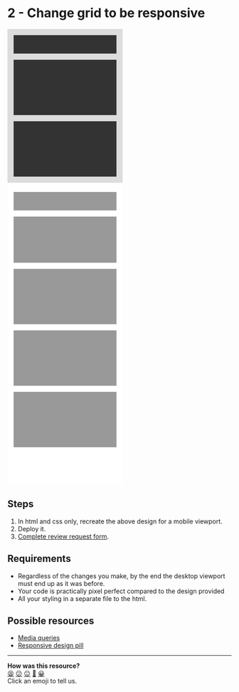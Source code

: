 # 2 - Change grid to be responsive

![Task](./assets/exercise-2.png)

## Steps

1. In html and css only, recreate the above design for a mobile viewport.
2. Deploy it.
3. [Complete review request form](https://airtable.com/shrPYZwx2GoE4h3Um).

## Requirements

* Regardless of the changes you make, by the end the desktop viewport must end up as it was before.
* Your code is practically pixel perfect compared to the design provided
* All your styling in a separate file to the html.

## Possible resources

* [Media queries](http://css-tricks.com/css-media-queries/)
* [Responsive design pill](../pills/responsive_web_design.md)

<!-- BEGIN GENERATED SECTION DO NOT EDIT -->

---

**How was this resource?**  
[😫](https://airtable.com/shrUJ3t7KLMqVRFKR?prefill_Repository=course&prefill_File=web_design/2-change-grid-responsive.md&prefill_Sentiment=😫) [😕](https://airtable.com/shrUJ3t7KLMqVRFKR?prefill_Repository=course&prefill_File=web_design/2-change-grid-responsive.md&prefill_Sentiment=😕) [😐](https://airtable.com/shrUJ3t7KLMqVRFKR?prefill_Repository=course&prefill_File=web_design/2-change-grid-responsive.md&prefill_Sentiment=😐) [🙂](https://airtable.com/shrUJ3t7KLMqVRFKR?prefill_Repository=course&prefill_File=web_design/2-change-grid-responsive.md&prefill_Sentiment=🙂) [😀](https://airtable.com/shrUJ3t7KLMqVRFKR?prefill_Repository=course&prefill_File=web_design/2-change-grid-responsive.md&prefill_Sentiment=😀)  
Click an emoji to tell us.

<!-- END GENERATED SECTION DO NOT EDIT -->
